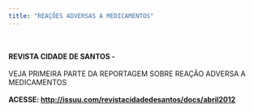 ```yaml
---
title: "REAÇÕES ADVERSAS A MEDICAMENTOS"
---
```


<br /><br /><strong>REVISTA CIDADE DE SANTOS -</strong><br /><br />VEJA PRIMEIRA PARTE DA REPORTAGEM SOBRE REAÇÃO ADVERSA A MEDICAMENTOS<br /><br /><strong>ACESSE: </strong><a href="http://issuu.com/revistacidadedesantos/docs/abril2012"><span style="color: blue; font-family: Arial, Helvetica, sans-serif;"><strong>http://issuu.com/revistacidadedesantos/docs/abril2012</strong></span></a><span style="color: blue; font-family: Arial, Helvetica, sans-serif;"><strong>&nbsp;</strong></span>
